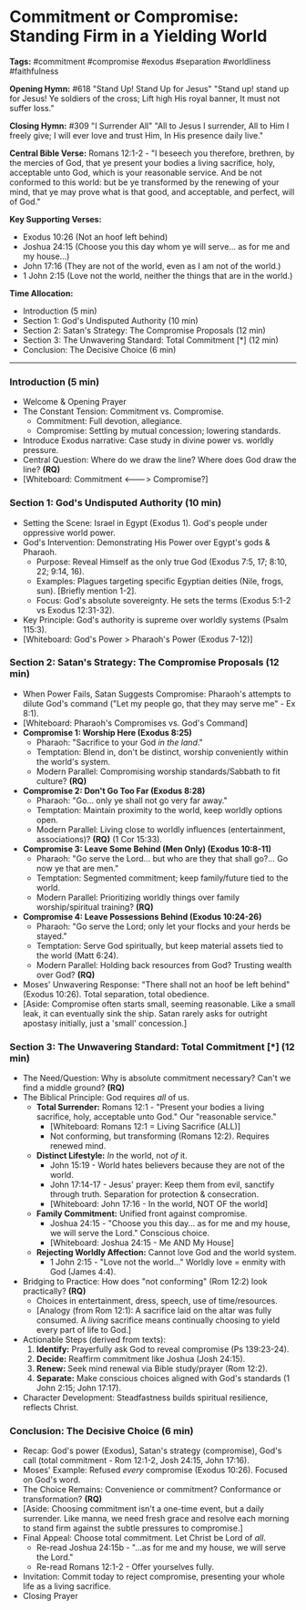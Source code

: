 # Commitment or Compromise: Standing Firm in a Yielding World

**Tags:** #commitment #compromise #exodus #separation #worldliness #faithfulness

**Opening Hymn:** #618 "Stand Up! Stand Up for Jesus" "Stand up! stand up for
Jesus! Ye soldiers of the cross; Lift high His royal banner, It must not suffer
loss."

**Closing Hymn:** #309 "I Surrender All" "All to Jesus I surrender, All to Him I
freely give; I will ever love and trust Him, In His presence daily live."

**Central Bible Verse:** Romans 12:1-2 - "I beseech you therefore, brethren, by
the mercies of God, that ye present your bodies a living sacrifice, holy,
acceptable unto God, which is your reasonable service. And be not conformed to
this world: but be ye transformed by the renewing of your mind, that ye may
prove what is that good, and acceptable, and perfect, will of God."

**Key Supporting Verses:**

- Exodus 10:26 (Not an hoof left behind)
- Joshua 24:15 (Choose you this day whom ye will serve... as for me and my
  house...)
- John 17:16 (They are not of the world, even as I am not of the world.)
- 1 John 2:15 (Love not the world, neither the things that are in the world.)

**Time Allocation:**

- Introduction (5 min)
- Section 1: God's Undisputed Authority (10 min)
- Section 2: Satan's Strategy: The Compromise Proposals (12 min)
- Section 3: The Unwavering Standard: Total Commitment [*] (12 min)
- Conclusion: The Decisive Choice (6 min)

---

### Introduction (5 min)

- Welcome & Opening Prayer
- The Constant Tension: Commitment vs. Compromise.
  - Commitment: Full devotion, allegiance.
  - Compromise: Settling by mutual concession; lowering standards.
- Introduce Exodus narrative: Case study in divine power vs. worldly pressure.
- Central Question: Where do we draw the line? Where does God draw the line?
  **(RQ)**
- [Whiteboard: Commitment <---> Compromise?]

### Section 1: God's Undisputed Authority (10 min)

- Setting the Scene: Israel in Egypt (Exodus 1). God's people under oppressive
  world power.
- God's Intervention: Demonstrating His Power over Egypt's gods & Pharaoh.
  - Purpose: Reveal Himself as the only true God (Exodus 7:5, 17; 8:10, 22;
    9:14, 16).
  - Examples: Plagues targeting specific Egyptian deities (Nile, frogs, sun).
    [Briefly mention 1-2].
  - Focus: God's absolute sovereignty. He sets the terms (Exodus 5:1-2 vs Exodus
    12:31-32).
- Key Principle: God's authority is supreme over worldly systems (Psalm 115:3).
- [Whiteboard: God's Power > Pharaoh's Power (Exodus 7-12)]

### Section 2: Satan's Strategy: The Compromise Proposals (12 min)

- When Power Fails, Satan Suggests Compromise: Pharaoh's attempts to dilute
  God's command ("Let my people go, that they may serve me" - Ex 8:1).
- [Whiteboard: Pharaoh's Compromises vs. God's Command]
- **Compromise 1: Worship Here (Exodus 8:25)**
  - Pharaoh: "Sacrifice to your God _in the land_."
  - Temptation: Blend in, don't be distinct, worship conveniently within the
    world's system.
  - Modern Parallel: Compromising worship standards/Sabbath to fit culture?
    **(RQ)**
- **Compromise 2: Don't Go Too Far (Exodus 8:28)**
  - Pharaoh: "Go... only ye shall not go very far away."
  - Temptation: Maintain proximity to the world, keep worldly options open.
  - Modern Parallel: Living close to worldly influences (entertainment,
    associations)? **(RQ)** (1 Cor 15:33).
- **Compromise 3: Leave Some Behind (Men Only) (Exodus 10:8-11)**
  - Pharaoh: "Go serve the Lord... but who are they that shall go?... Go now ye
    that are men."
  - Temptation: Segmented commitment; keep family/future tied to the world.
  - Modern Parallel: Prioritizing worldly things over family worship/spiritual
    training? **(RQ)**
- **Compromise 4: Leave Possessions Behind (Exodus 10:24-26)**
  - Pharaoh: "Go serve the Lord; only let your flocks and your herds be stayed."
  - Temptation: Serve God spiritually, but keep material assets tied to the
    world (Matt 6:24).
  - Modern Parallel: Holding back resources from God? Trusting wealth over God?
    **(RQ)**
- Moses' Unwavering Response: "There shall not an hoof be left behind" (Exodus
  10:26). Total separation, total obedience.
- [Aside: Compromise often starts small, seeming reasonable. Like a small leak,
  it can eventually sink the ship. Satan rarely asks for outright apostasy
  initially, just a 'small' concession.]

### Section 3: The Unwavering Standard: Total Commitment [*] (12 min)

- The Need/Question: Why is absolute commitment necessary? Can't we find a
  middle ground? **(RQ)**
- The Biblical Principle: God requires _all_ of us.
  - **Total Surrender:** Romans 12:1 - "Present your bodies a living sacrifice,
    holy, acceptable unto God." Our "reasonable service."
    - [Whiteboard: Romans 12:1 = Living Sacrifice (ALL)]
    - Not conforming, but transforming (Romans 12:2). Requires renewed mind.
  - **Distinct Lifestyle:** _In_ the world, not _of_ it.
    - John 15:19 - World hates believers because they are not of the world.
    - John 17:14-17 - Jesus' prayer: Keep them from evil, sanctify through
      truth. Separation for protection & consecration.
    - [Whiteboard: John 17:16 - In the world, NOT OF the world]
  - **Family Commitment:** Unified front against compromise.
    - Joshua 24:15 - "Choose you this day... as for me and my house, we will
      serve the Lord." Conscious choice.
    - [Whiteboard: Joshua 24:15 - Me AND My House]
  - **Rejecting Worldly Affection:** Cannot love God and the world system.
    - 1 John 2:15 - "Love not the world..." Worldly love = enmity with God
      (James 4:4).
- Bridging to Practice: How does "not conforming" (Rom 12:2) look practically?
  **(RQ)**
  - Choices in entertainment, dress, speech, use of time/resources.
  - [Analogy (from Rom 12:1): A sacrifice laid on the altar was fully consumed.
    A *living* sacrifice means continually choosing to yield every part of life
    to God.]
- Actionable Steps (derived from texts):
  1.  **Identify:** Prayerfully ask God to reveal compromise (Ps 139:23-24).
  2.  **Decide:** Reaffirm commitment like Joshua (Josh 24:15).
  3.  **Renew:** Seek mind renewal via Bible study/prayer (Rom 12:2).
  4.  **Separate:** Make conscious choices aligned with God's standards (1 John
      2:15; John 17:17).
- Character Development: Steadfastness builds spiritual resilience, reflects
  Christ.

### Conclusion: The Decisive Choice (6 min)

- Recap: God's power (Exodus), Satan's strategy (compromise), God's call (total
  commitment - Rom 12:1-2, Josh 24:15, John 17:16).
- Moses' Example: Refused _every_ compromise (Exodus 10:26). Focused on God's
  word.
- The Choice Remains: Convenience or commitment? Conformance or transformation?
  **(RQ)**
- [Aside: Choosing commitment isn't a one-time event, but a daily surrender.
  Like manna, we need fresh grace and resolve each morning to stand firm against
  the subtle pressures to compromise.]
- Final Appeal: Choose total commitment. Let Christ be Lord of _all_.
  - Re-read Joshua 24:15b - "...as for me and my house, we will serve the Lord."
  - Re-read Romans 12:1-2 - Offer yourselves fully.
- Invitation: Commit today to reject compromise, presenting your whole life as a
  living sacrifice.
- Closing Prayer
